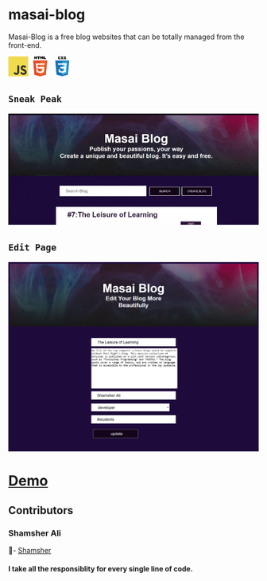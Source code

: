 # masai-blog

<div>
Masai-Blog is a free blog websites that can be totally managed from the front-end.
</div>

<code><img height="40" src="https://raw.githubusercontent.com/github/explore/80688e429a7d4ef2fca1e82350fe8e3517d3494d/topics/javascript/javascript.png"></code>
<code><img height="40" src="https://raw.githubusercontent.com/github/explore/80688e429a7d4ef2fca1e82350fe8e3517d3494d/topics/html/html.png"></code>
<code><img height="40" src="https://raw.githubusercontent.com/github/explore/80688e429a7d4ef2fca1e82350fe8e3517d3494d/topics/css/css.png"></code>

## <code>Sneak Peak</code>
![img](./images/masai-blog.gif)
## <code>Edit Page</code>
![img](./images/edit-blog.png)

# <a href="#" > Demo </a>
  

## Contributors

<h3>Shamsher Ali</h3>👨‍- <a href="https://github.com/syedshamsher" >Shamsher</a>
<h4>I take all the responsiblity for every single line of code.</h4>
